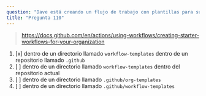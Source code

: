 ```yaml
---
question: "Dave está creando un flujo de trabajo con plantillas para su organización. ¿Dónde debe almacenar Dave los archivos del flujo de trabajo y los archivos de metadatos asociados para el flujo de trabajo con plantillas?"
title: "Pregunta 110"
---
```



> https://docs.github.com/en/actions/using-workflows/creating-starter-workflows-for-your-organization
1. [x] dentro de un directorio llamado `workflow-templates` dentro de un repositorio llamado `.github`
1. [ ] dentro de un directorio llamado `workflow-templates` dentro del repositorio actual
1. [ ] dentro de un directorio llamado `.github/org-templates`
1. [ ] dentro de un directorio llamado `.github/workflow-templates`
